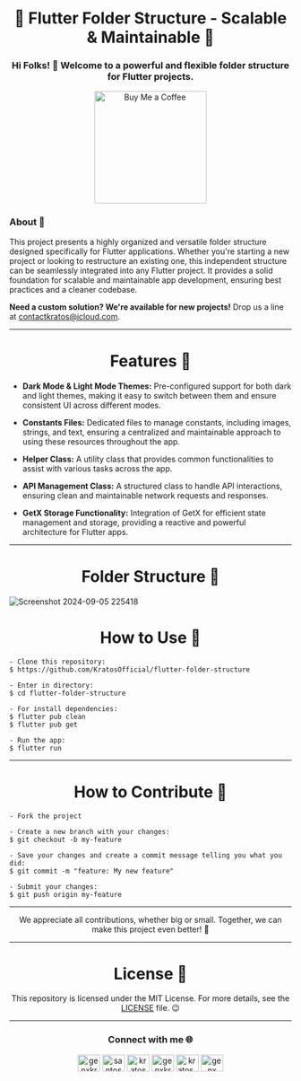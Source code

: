 
<h1 align="center">🚀 Flutter Folder Structure - Scalable & Maintainable 🌟</h1> 
<h3 align="center">Hi Folks! 👋 Welcome to a powerful and flexible folder structure for Flutter projects.</h3> <p align="center"> 
<a href="https://www.buymeacoffee.com/KratosOfficial" target="blank"><img width="200" alt="Buy Me a Coffee" src="https://www.buymeacoffee.com/assets/img/guidelines/download-assets-1.svg"></a> </p> 
<h3 align="left">About 📖</h3>
 <p align="left"> This project presents a highly organized and versatile folder structure designed specifically for Flutter applications. Whether you're starting a new project or looking to restructure an existing one, this independent structure can be seamlessly integrated into any Flutter project. It provides a solid foundation for scalable and maintainable app development, ensuring best practices and a cleaner codebase. </p> 
<p align="left"> <b>Need a custom solution? We're available for new projects!</b> Drop us a line at <a href="mailto:contactkratos@icloud.com">contactkratos@icloud.com</a>. </p> 
<hr> 

<h1 align="center">Features 📱</h1>

- <b>Dark Mode & Light Mode Themes:</b> Pre-configured support for both dark and light themes, making it easy to switch between them and ensure consistent UI across different modes.

- <b>Constants Files:</b> Dedicated files to manage constants, including images, strings, and text, ensuring a centralized and maintainable approach to using these resources throughout the app.

- <b>Helper Class:</b> A utility class that provides common functionalities to assist with various tasks across the app.

- <b>API Management Class:</b> A structured class to handle API interactions, ensuring clean and maintainable network requests and responses.

- <b>GetX Storage Functionality:</b> Integration of GetX for efficient state management and storage, providing a reactive and powerful architecture for Flutter apps.

<hr>
<h1 align="center">Folder Structure 📱</h1>

![Screenshot 2024-09-05 225418](https://github.com/user-attachments/assets/0998bc1a-2dcb-4d98-b519-f900727e9032)

<h1 align="center">How to Use 🤔</h1>

````
- Clone this repository:
$ https://github.com/KratosOfficial/flutter-folder-structure

- Enter in directory:
$ cd flutter-folder-structure

- For install dependencies:
$ flutter pub clean
$ flutter pub get

- Run the app: 
$ flutter run

````
<hr>
<h1 align="center">How to Contribute 💪</h1>

````
- Fork the project 

- Create a new branch with your changes:
$ git checkout -b my-feature

- Save your changes and create a commit message telling you what you did:
$ git commit -m "feature: My new feature"

- Submit your changes:
$ git push origin my-feature

````
<hr>
<p align="center">We appreciate all contributions, whether big or small. Together, we can make this project even better! 💪</p> 
<hr> <h1 align="center">License 📝</h1>
 <p align="center"> This repository is licensed under the MIT License. For more details, see the <a href="LICENSE">LICENSE</a> file. 😉 </p> <hr> 

<h3 align="center">Connect with me 🌐</h3>
<p align="Center">
<a href="https://twitter.com/genxkratos" target="blank"><img align="center" src="https://raw.githubusercontent.com/rahuldkjain/github-profile-readme-generator/master/src/images/icons/Social/twitter.svg" alt="genxkratos" height="30" width="40" /></a>
<a href="https://www.linkedin.com/in/santosh-verma-b3521b193/" target="blank"><img align="center" src="https://raw.githubusercontent.com/rahuldkjain/github-profile-readme-generator/master/src/images/icons/Social/linked-in-alt.svg" alt="santoshverma" height="30" width="40" /></a>
<a href="https://stackoverflow.com/users/17248906/kratos" target="blank"><img align="center" src="https://raw.githubusercontent.com/rahuldkjain/github-profile-readme-generator/master/src/images/icons/Social/stack-overflow.svg" alt="kratos" height="30" width="40" /></a>
<a href="https://www.facebook.com/GenXKratos" target="blank"><img align="center" src="https://raw.githubusercontent.com/rahuldkjain/github-profile-readme-generator/master/src/images/icons/Social/facebook.svg" alt="genxkratos" height="30" width="40" /></a>
<a href="https://dribbble.com/KratosDesign" target="blank"><img align="center" src="https://raw.githubusercontent.com/rahuldkjain/github-profile-readme-generator/master/src/images/icons/Social/dribbble.svg" alt="kratos_desgin" height="30" width="40" /></a>
<a href="https://www.behance.net/KratosDesign" target="blank"><img align="center" src="https://raw.githubusercontent.com/rahuldkjain/github-profile-readme-generator/master/src/images/icons/Social/behance.svg" alt="genx kratos" height="30" width="40" /></a>
</p>











